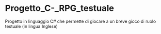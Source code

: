 # Progetto_C-_RPG_testuale
Progetto in linguaggio C# che permette di giocare a un breve gioco di ruolo testuale (in lingua Inglese)
